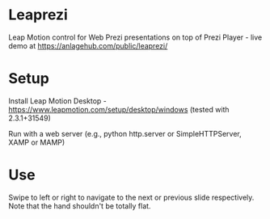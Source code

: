 # Leaprezi
Leap Motion control for Web Prezi presentations on top of Prezi Player - live demo at https://anlagehub.com/public/leaprezi/

# Setup
Install Leap Motion Desktop - https://www.leapmotion.com/setup/desktop/windows (tested with 2.3.1+31549)

Run with a web server (e.g., python http.server or SimpleHTTPServer, XAMP or MAMP)

# Use
Swipe to left or right to navigate to the next or previous slide respectively. Note that the hand shouldn't be totally flat.
